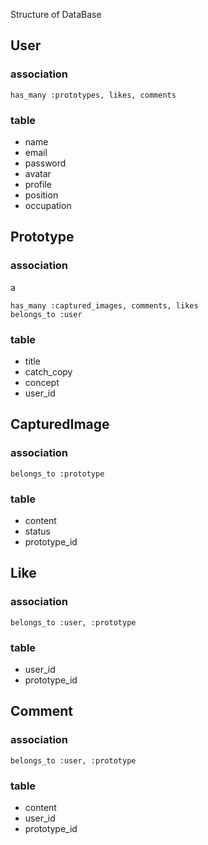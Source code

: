 Structure of DataBase

## User
### association

```
has_many :prototypes, likes, comments
```

### table
- name
- email
- password
- avatar
- profile
- position
- occupation

## Prototype
### association
a
```
has_many :captured_images, comments, likes
belongs_to :user
```

### table
- title
- catch_copy
- concept
- user_id

## CapturedImage
### association

```
belongs_to :prototype
```

### table
- content
- status
- prototype_id


## Like
### association

```
belongs_to :user, :prototype
```

### table
- user_id
- prototype_id



## Comment
### association

```
belongs_to :user, :prototype
```

### table
- content
- user_id
- prototype_id





